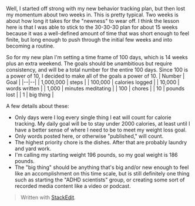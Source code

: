 Well, I started off strong with my new behavior tracking plan, but then lost my momentum about two weeks in. This is pretty typical. Two weeks is about how long it takes for the "newness" to wear off. I think the lesson here is that I was able to stick to the 30-30-30 plan for about 15 weeks because it was a well-defined amount of time that was short enough to feel finite, but long enough to push through the initial few weeks and into becoming a routine. 

So for my new plan I'm setting a time frame of 100 days, which is 14 weeks plus an extra weekend. The goals should be *un*ambitious but require consistency, and will be a total number for the entire 100 days. Since 100 is a power of 10, I decided to make all of the goals a power of 10. 
| Number | Goal | 
|--|--|
| 1,000,000 | steps |
| 100,000 | calories logged |
| 10,000 | words written |
| 1,000 | minutes meditating |
| 100 | chores |
| 10 | pounds lost |
| 1 | big thing |

A few details about these:
- Only days were I log every single thing I eat will count for calorie tracking. My daily goal will be to stay under 2000 calories, at least until I have a better sense of where I need to be to meet my weight loss goal.
- Only words posted here, or otherwise "published," will count.
- The highest priority chore is the dishes. After that are probably laundry and yard work.
- I'm calling my starting weight 196 pounds, so my goal weight is 186 pounds.
- The "big thing" should be anything that's big and/or new enough to feel like an accomplishment on this time scale, but is still definitely one thing such as starting the "ADHD scientists" group, or creating some sort of recorded media content like a video or podcast.


> Written with [StackEdit](https://stackedit.io/).
<!--stackedit_data:
eyJoaXN0b3J5IjpbLTE4MjUzODk4NDksLTE2MjY2MTgzNjgsMT
Y2ODAyMDg5OCwyMDg3NzkxNTIzLDczMzcyMTU0NSwtMTI0NTcw
MDU4NCwxMjU3NTUxMDk4LDEyNTg5NTg0MTAsLTEzMDMxMTEyND
RdfQ==
-->